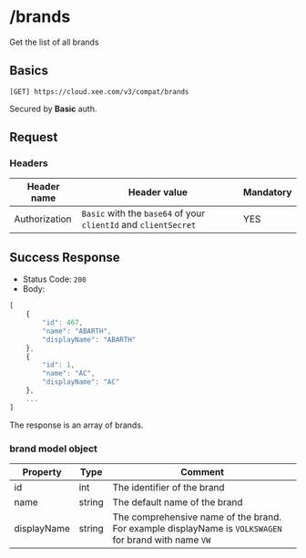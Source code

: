 # /brands

Get the list of all brands

## Basics

`[GET] https://cloud.xee.com/v3/compat/brands`

Secured by **Basic** auth.

## Request

### Headers

|Header name|Header value|Mandatory|
|---|---|---|
|Authorization|`Basic` with the `base64` of your `clientId` and  `clientSecret `|YES|

## Success Response

- Status Code: `200`
- Body:

```javascript
[
    {
        "id": 467,
        "name": "ABARTH",
        "displayName": "ABARTH"
    },
    {
        "id": 1,
        "name": "AC",
        "displayName": "AC"
    },
    ...
]
```

The response is an array of brands.

### brand model object

|Property|Type|Comment|
|---|---|---|
|id|int|The identifier of the brand|
|name|string|The default name of the brand|
|displayName|string|The comprehensive name of the brand. For example displayName is `VOLKSWAGEN` for brand with name `VW`|
